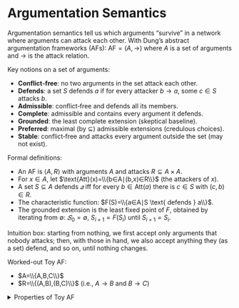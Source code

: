 # Argumentation Semantics

Argumentation semantics tell us which arguments “survive” in a network where arguments can attack each other.
With Dung’s abstract argumentation frameworks (AFs):
$\text{AF} = (A, →)$ where $A$ is a set of arguments and $→$ is the attack relation.

Key notions on a set of arguments:
- **Conflict‑free**: no two arguments in the set attack each other.
- **Defends**: a set $S$ defends $a$ if for every attacker $b → a$, some $c ∈ S$ attacks $b$.
- **Admissible**: conflict‑free and defends all its members.
- **Complete**: admissible and contains every argument it defends.
- **Grounded**: the least complete extension (skeptical baseline).
- **Preferred**: maximal (by $⊆$) admissible extensions (credulous choices).
- **Stable**: conflict‑free and attacks every argument outside the set (may not exist).

Formal definitions:
- An AF is $⟨A,R⟩$ with arguments $A$ and attacks $R⊆A×A$.
- For $x∈A$, let $\text{Att}(x)=\\{b∈A∣(b,x)∈R\\}$ (the attackers of $x$).
- A set $S⊆A$ defends $𝑎$ iff for every $b∈\text{Att}(a)$ there is $c∈S$ with $(c,b)∈R$.
- The characteristic function: $F(S)=\\{a∈A∣S \text{ defends } a\\}$.
- The grounded extension is the least fixed point of $F$, obtained by iterating from $∅$: $𝑆_0 = ∅$, $S_{i+1} = F(S_i)$ until $S_{i+1} = S_i$.

Intuition box: starting from nothing, we first accept only arguments that nobody attacks; then, with those in hand, we also accept anything they (as a set) defend, and so on, until nothing changes.

Worked-out Toy AF:
- $A=\\{A,B,C\\}$
- $R=\\{(A,B),(B,C)\\}$ (i.e., $A→B$ and $B→C$)

<details>
  <summary>Properties of Toy AF</summary>

- $F(∅) = {A}$.<br/>
- $F(\\{A\\}) = \\{A, C\\}$.<br/>
- $F(\\{A,C\\}) = \\{A,C\\}$.<br/>
- **Conflict‑free**: $∅,\\{A\\},\\{B\\},\\{C\\},\\{A,C\\}$.<br/>
- **Admissible**: $∅,\\{A\\},\\{A,C\\}$.<br/>
- **Complete**: $\\{A,C\\}$.<br/>
- **Grounded**: $\\{A,C\\}$.<br/>
- **Preferred**: $\\{A,C\\}$.<br/>
- **Stable**: $A∖S=\\{B\\}$, and $A∈S$ attacks $B$, so $S=\\{A,C\\}$ is stable.<br/>
</details>
